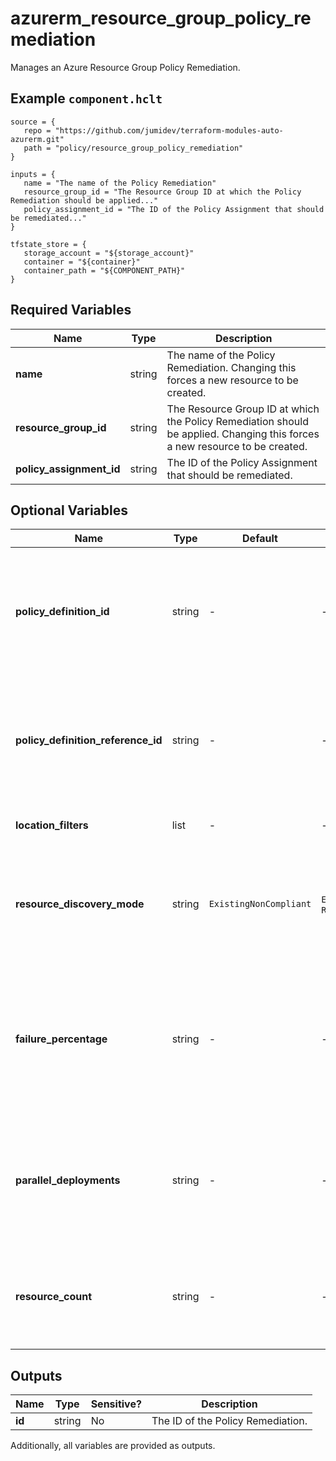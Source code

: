# azurerm_resource_group_policy_remediation

Manages an Azure Resource Group Policy Remediation.

## Example `component.hclt`

```hcl
source = {
   repo = "https://github.com/jumidev/terraform-modules-auto-azurerm.git"   
   path = "policy/resource_group_policy_remediation"   
}

inputs = {
   name = "The name of the Policy Remediation"   
   resource_group_id = "The Resource Group ID at which the Policy Remediation should be applied..."   
   policy_assignment_id = "The ID of the Policy Assignment that should be remediated..."   
}

tfstate_store = {
   storage_account = "${storage_account}"   
   container = "${container}"   
   container_path = "${COMPONENT_PATH}"   
}

```

## Required Variables

| Name | Type |  Description |
| ---- | --------- |  ----------- |
| **name** | string |  The name of the Policy Remediation. Changing this forces a new resource to be created. | 
| **resource_group_id** | string |  The Resource Group ID at which the Policy Remediation should be applied. Changing this forces a new resource to be created. | 
| **policy_assignment_id** | string |  The ID of the Policy Assignment that should be remediated. | 

## Optional Variables

| Name | Type |  Default  |  possible values |  Description |
| ---- | --------- |  ----------- | ----------- | ----------- |
| **policy_definition_id** | string |  -  |  -  |  The unique ID for the policy definition within the policy set definition that should be remediated. Required when the policy assignment being remediated assigns a policy set definition. | 
| **policy_definition_reference_id** | string |  -  |  -  |  The unique ID for the policy definition reference within the policy set definition that should be remediated. Required when the policy assignment being remediated assigns a policy set definition. | 
| **location_filters** | list |  -  |  -  |  A list of the resource locations that will be remediated. | 
| **resource_discovery_mode** | string |  `ExistingNonCompliant`  |  `ExistingNonCompliant`, `ReEvaluateCompliance`  |  The way that resources to remediate are discovered. Possible values are `ExistingNonCompliant`, `ReEvaluateCompliance`. Defaults to `ExistingNonCompliant`. | 
| **failure_percentage** | string |  -  |  -  |  A number between 0.0 to 1.0 representing the percentage failure threshold. The remediation will fail if the percentage of failed remediation operations (i.e. failed deployments) exceeds this threshold. | 
| **parallel_deployments** | string |  -  |  -  |  Determines how many resources to remediate at any given time. Can be used to increase or reduce the pace of the remediation. If not provided, the default parallel deployments value is used. | 
| **resource_count** | string |  -  |  -  |  Determines the max number of resources that can be remediated by the remediation job. If not provided, the default resource count is used. | 



## Outputs

| Name | Type | Sensitive? | Description |
| ---- | ---- | --------- | --------- |
| **id** | string | No  | The ID of the Policy Remediation. | 

Additionally, all variables are provided as outputs.
